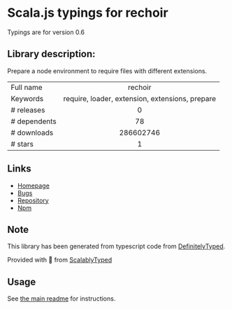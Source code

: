 
# Scala.js typings for rechoir

Typings are for version 0.6

## Library description:
Prepare a node environment to require files with different extensions.

|                    |                 |
| ------------------ | :-------------: |
| Full name          | rechoir |
| Keywords           | require, loader, extension, extensions, prepare |
| # releases         | 0 |
| # dependents       | 78 |
| # downloads        | 286602746 |
| # stars            | 1 |

## Links
- [Homepage](https://github.com/gulpjs/rechoir#readme)
- [Bugs](https://github.com/gulpjs/rechoir/issues)
- [Repository](https://github.com/gulpjs/rechoir)
- [Npm](https://www.npmjs.com/package/rechoir)
    


## Note
This library has been generated from typescript code from [DefinitelyTyped](https://definitelytyped.org).

Provided with :purple_heart: from [ScalablyTyped](https://github.com/oyvindberg/ScalablyTyped)

## Usage
See [the main readme](../../readme.md) for instructions.


